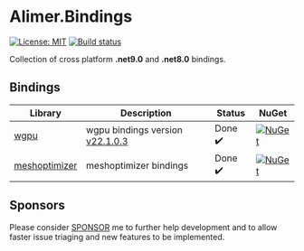 # Alimer.Bindings

[![License: MIT](https://img.shields.io/badge/License-MIT-green.svg)](https://github.com/amerkoleci/Alimer.Bindings/blob/main/LICENSE)
[![Build status](https://github.com/amerkoleci/Alimer.Bindings/workflows/Build/badge.svg)](https://github.com/amerkoleci/Alimer.Bindings/actions)

Collection of cross platform **.net9.0** and **.net8.0** bindings.

## Bindings

| Library               | Description                                                                           | Status   | NuGet |
| -------               | -----------                                                                           | ------   |------ |
| [wgpu](https://github.com/gfx-rs/wgpu-native) | wgpu bindings version [v22.1.0.3](https://github.com/gfx-rs/wgpu-native/releases/tag/v22.1.0.3.1)                                            | Done ✔️ | [![NuGet](https://img.shields.io/nuget/v/Alimer.Bindings.WebGPU.svg)](https://www.nuget.org/packages/Alimer.Bindings.WebGPU)|
| [meshoptimizer](https://github.com/zeux/meshoptimizer) | meshoptimizer bindings                                            | Done ✔️ | [![NuGet](https://img.shields.io/nuget/v/Alimer.Bindings.MeshOptimizer.svg)](https://www.nuget.org/packages/Alimer.Bindings.MeshOptimizer)|

## Sponsors
Please consider [SPONSOR](https://github.com/sponsors/amerkoleci) me to further help development and to allow faster issue triaging and new features to be implemented.
